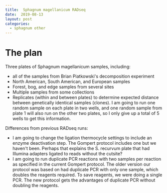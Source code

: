 ```yaml
---
title:  Sphagnum magellanicum RADseq
date:  2019-08-13
layout: post
categories:
  - sphagnum other
---
```

# The plan

Three plates of Sphagnum magellanicum samples, including:
  * all of the samples from Brian Piatkowski's decomposition experiment
  * North American, South American, and European samples
  * Forest, bog, and edge samples from several sites
  * Multiple samples from some collections
  * Replicates (within and between plates) to determine expected distance between genetically identical samples (clones). I am going to run one random sample on each plate in two wells, and one random sample from plate 1 will also run on the other two plates, so I only give up a total of 5 wells to get this information.

Differences from previous RADseq runs:
  * I am going to change the ligation thermocycle settings to include an enzyme deactivation step. The Gompert protocol includes one but we haven't been. Perhaps that explains the S. recurvum plate that had Illumina adapters ligated to reads without the cutsite?
  * I am going to run duplicate PCR reactions with two samples per reaction as specified in the current Gompert protocol. The older version our protocol was based on had duplicate PCR with only one sample, which doubles the reagents required. To save reagents, we were doing a single PCR. The new protocol gets the advantages of duplicate PCR without doubling the reagents.
